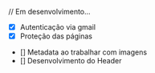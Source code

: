 // Em desenvolvimento...

- [x] Autenticação via gmail
- [x] Proteção das páginas
- [] Metadata ao trabalhar com imagens
- [] Desenvolvimento do Header